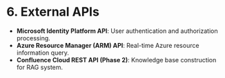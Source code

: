 # 6. External APIs

* **Microsoft Identity Platform API**: User authentication and authorization processing.
* **Azure Resource Manager (ARM) API**: Real-time Azure resource information query.
* **Confluence Cloud REST API (Phase 2)**: Knowledge base construction for RAG system.

